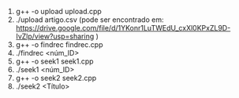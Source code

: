 1. g++ -o upload upload.cpp
2. ./upload artigo.csv (pode ser encontrado em: https://drive.google.com/file/d/1YKonr1LuTWEdU_cxXl0KPxZL9D-IvZlp/view?usp=sharing )
3. g++ -o findrec findrec.cpp
4. ./findrec <núm_ID>
5. g++ -o seek1 seek1.cpp
6. ./seek1 <núm_ID>
7. g++ -o seek2 seek2.cpp
8. ./seek2 <Título>
